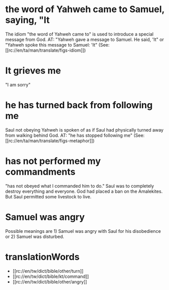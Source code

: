 # the word of Yahweh came to Samuel, saying, "It

The idiom "the word of Yahweh came to" is used to introduce a special message from God. AT: "Yahweh gave a message to Samuel. He said, 'It" or "Yahweh spoke this message to Samuel: 'It" (See: [[rc://en/ta/man/translate/figs-idiom]])

# It grieves me

"I am sorry"

# he has turned back from following me

Saul not obeying Yahweh is spoken of as if Saul had physically turned away from walking behind God. AT: "he has stopped following me" (See: [[rc://en/ta/man/translate/figs-metaphor]])

# has not performed my commandments

"has not obeyed what I commanded him to do." Saul was to completely destroy everything and everyone. God had placed a ban on the Amalekites. But Saul permitted some livestock to live.

# Samuel was angry

Possible meanings are 1) Samuel was angry with Saul for his disobedience or 2) Samuel was disturbed.

# translationWords

* [[rc://en/tw/dict/bible/other/turn]]
* [[rc://en/tw/dict/bible/kt/command]]
* [[rc://en/tw/dict/bible/other/angry]]